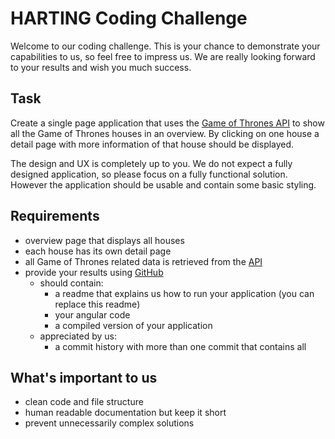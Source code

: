 # HARTING Coding Challenge

Welcome to our coding challenge. This is your chance to demonstrate your capabilities to us, so feel free to impress us. We are really looking forward to your results and wish you much success.

## Task

Create a single page application that uses the [Game of Thrones API](https://anapioficeandfire.com/) to show all the Game of Thrones houses in an overview. By clicking on one house a detail page with more information of that house should be displayed.

The design and UX is completely up to you. We do not expect a fully designed application, so please focus on a fully functional solution. However the application should be usable and contain some basic styling.

## Requirements

- overview page that displays all houses
- each house has its own detail page
- all Game of Thrones related data is retrieved from the [API](https://anapioficeandfire.com/)
- provide your results using [GitHub](https://github.com)
  - should contain:
    - a readme that explains us how to run your application (you can replace this readme)
    - your angular code
    - a compiled version of your application
  - appreciated by us:
    - a commit history with more than one commit that contains all


## What's important to us

- clean code and file structure
- human readable documentation but keep it short
- prevent unnecessarily complex solutions
